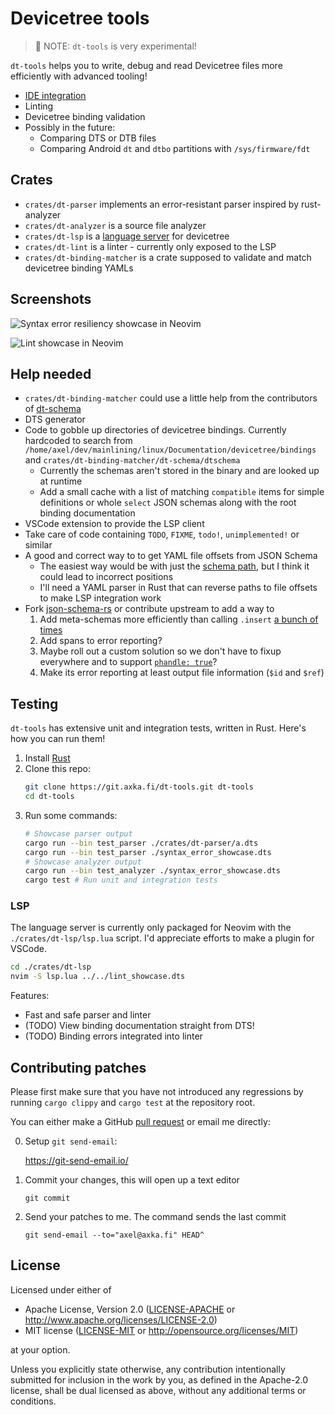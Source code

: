# Devicetree tools

> 🚧 NOTE: `dt-tools` is very experimental!

`dt-tools` helps you to write, debug and read Devicetree files more efficiently with advanced tooling!

* [IDE integration](#lsp)
* Linting
* Devicetree binding validation
* Possibly in the future:
  * Comparing DTS or DTB files
  * Comparing Android `dt` and `dtbo` partitions with `/sys/firmware/fdt`

## Crates

* `crates/dt-parser` implements an error-resistant parser inspired by rust-analyzer
* `crates/dt-analyzer` is a source file analyzer
* `crates/dt-lsp` is a [language server](https://code.visualstudio.com/api/language-extensions/language-server-extension-guide#why-language-server) for devicetree
* `crates/dt-lint` is a linter - currently only exposed to the LSP
* `crates/dt-binding-matcher` is a crate supposed to validate and match devicetree binding YAMLs

## Screenshots

![Syntax error resiliency showcase in Neovim](screenshots/syntax_error_showcase.dts.png)

![Lint showcase in Neovim](screenshots/lint_showcase.dts.png)

## Help needed

* `crates/dt-binding-matcher` could use a little help from the contributors of [dt-schema](https://github.com/devicetree-org/dt-schema)
* DTS generator
* Code to gobble up directories of devicetree bindings. Currently hardcoded to search from
  `/home/axel/dev/mainlining/linux/Documentation/devicetree/bindings` and
  `crates/dt-binding-matcher/dt-schema/dtschema`
  * Currently the schemas aren't stored in the binary and are looked up at runtime
  * Add a small cache with a list of matching `compatible` items for simple definitions or whole `select` JSON schemas
    along with the root binding documentation
* VSCode extension to provide the LSP client
* Take care of code containing `TODO`, `FIXME`, `todo!`, `unimplemented!` or similar
* A good and correct way to to get YAML file offsets from JSON Schema
  * The easiest way would be with just the [schema path](https://docs.rs/jsonschema/latest/jsonschema/error/struct.ValidationError.html#structfield.schema_path), but I think it could lead to incorrect positions
  * I'll need a YAML parser in Rust that can reverse paths to file offsets to make LSP integration work
* Fork [json-schema-rs](https://github.com/stranger6667/jsonschema-rs) or contribute upstream to add a way to
  1. Add meta-schemas more efficiently than calling `.insert` [a bunch of times](https://docs.rs/jsonschema/latest/src/jsonschema/compilation/options.rs.html#569)
  2. Add spans to error reporting?
  3. Maybe roll out a custom solution so we don't have to fixup everywhere and to support [`phandle: true`](https://github.com/devicetree-org/dt-schema/blob/5fdf9654d5069ef0ec430525d98cf3c04086405d/dtschema/schemas/types.yaml#L331)?
  4. Make its error reporting at least output file information (`$id` and `$ref`)

## Testing

`dt-tools` has extensive unit and integration tests, written in Rust. Here's how you can run them!

1. Install [Rust](https://www.rust-lang.org/learn/get-started)
2. Clone this repo:
   ```sh
   git clone https://git.axka.fi/dt-tools.git dt-tools
   cd dt-tools
   ```
3. Run some commands:
   ```sh
   # Showcase parser output
   cargo run --bin test_parser ./crates/dt-parser/a.dts
   cargo run --bin test_parser ./syntax_error_showcase.dts
   # Showcase analyzer output
   cargo run --bin test_analyzer ./syntax_error_showcase.dts
   cargo test # Run unit and integration tests
   ```

### LSP

The language server is currently only packaged for Neovim with the `./crates/dt-lsp/lsp.lua` script. I'd appreciate efforts to make a plugin for VSCode.

```sh
cd ./crates/dt-lsp
nvim -S lsp.lua ../../lint_showcase.dts
```

Features:
* Fast and safe parser and linter
* (TODO) View binding documentation straight from DTS!
* (TODO) Binding errors integrated into linter

## Contributing patches

Please first make sure that you have not introduced any regressions by running `cargo clippy` and `cargo test` at the repository root.

You can either make a GitHub [pull request](https://github.com/axelkar/dt-tools/pulls) or email me directly:

0. Setup `git send-email`:

   <https://git-send-email.io/>

1. Commit your changes, this will open up a text editor

   `git commit`

2. Send your patches to me. The command sends the last commit

   `git send-email --to="axel@axka.fi" HEAD^`

## License

Licensed under either of

 * Apache License, Version 2.0
   ([LICENSE-APACHE](LICENSE-APACHE) or http://www.apache.org/licenses/LICENSE-2.0)
 * MIT license
   ([LICENSE-MIT](LICENSE-MIT) or http://opensource.org/licenses/MIT)

at your option.


Unless you explicitly state otherwise, any contribution intentionally submitted
for inclusion in the work by you, as defined in the Apache-2.0 license, shall be
dual licensed as above, without any additional terms or conditions.

